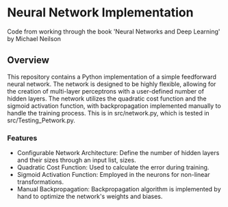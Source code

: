 # Neural Network Implementation
Code from working through the book 'Neural Networks and Deep Learning' by Michael Neilson 
## Overview
This repository contains a Python implementation of a simple feedforward neural network. The network is designed to be highly flexible, allowing for the creation of multi-layer perceptrons with a user-defined number of hidden layers. The network utilizes the quadratic cost function and the sigmoid activation function, with backpropagation implemented manually to handle the training process. This is in src/network.py, which is tested in src/Testing_Petwork.py.

### Features
- Configurable Network Architecture: Define the number of hidden layers and their sizes through an input list, sizes.
- Quadratic Cost Function: Used to calculate the error during training.
- Sigmoid Activation Function: Employed in the neurons for non-linear transformations.
- Manual Backpropagation: Backpropagation algorithm is implemented by hand to optimize the network's weights and biases.
